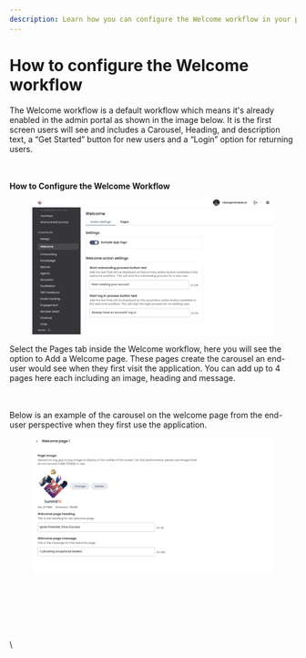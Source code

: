 ```yaml
---
description: Learn how you can configure the Welcome workflow in your platform.
---
```


# How to configure the Welcome workflow

The Welcome workflow is a default workflow which means it's already enabled in the admin portal as shown in the image below. It is the first screen users will see and includes a Carousel, Heading, and description text, a “Get Started” button for new users and a “Login” option for returning users.

\
\
**How to Configure the Welcome Workflow**

<figure><img src="../../../.gitbook/assets/Screenshot 2024-02-28 at 09.37.24.png" alt=""><figcaption></figcaption></figure>

Select the Pages tab inside the Welcome workflow, here you will see the option to Add a Welcome page. These pages create the carousel an end-user would see when they first visit the application. You can add up to 4 pages here each including an image, heading and message.

\
\
Below is an example of the carousel on the welcome page from the end-user perspective when they first use the application.

<figure><img src="../../../.gitbook/assets/Screenshot 2024-02-28 at 09.44.09.png" alt=""><figcaption></figcaption></figure>

<div align="left"><figure><img src="https://lh7-us.googleusercontent.com/jgOBrfXIhXP2H9T-xj5PO20MpKHXL6CwyU6MDm1ZgtoeXhwr-GeqXj8wW3_oA9BF1A-wGudhh_B7BX-yvTKZ-s_lY0n1OOVS2vvnQhTP6i2ytaJh1Su66lZrxPaeJQsFl7uYMabrnHkWWDcRMLGBJas" alt="" width="375"><figcaption></figcaption></figure></div>

\
\
\
\
\
